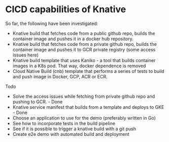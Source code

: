 # CICD capabilities of Knative

So far, the following have been investigated:

- Knative build that fetches code from a public github repo, builds the container image and pushes it in a docker hub repository.
- Knative build that fetches code from a private github repo, builds the container image and pushes it to GCR private registry (some access issues here)
- Knative build template that uses Kaniko - a tool that builds container images in a K8s pod. That way, docker dependence is removed
- Cloud Native Build (cnb) template that performs a series of tests to build and push image in Docker, GCP, ACR or ECR.


Todo

- Solve the access issues while fetching from private github repo and pushing to GCR. - Done
- Knative service manifest that builds from a template and deploys to GKE - Done
- Choose an application to use for the demo (preferably written in Go)
- See how to incorporate tests in the build pipeline
- See if it is possible to trigger a knative build with a git push
- Create e2e demo with automated build and deployment